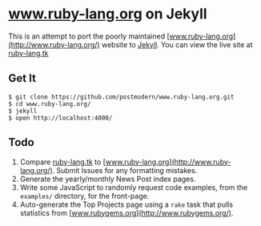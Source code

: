 # www.ruby-lang.org on Jekyll

This is an attempt to port the poorly maintained
[www.ruby-lang.org](http://www.ruby-lang.org/) website to
[Jekyll](http://www.jekyllrb.com/). You can view the live site at
[ruby-lang.tk](http://ruby-lang.tk/)

## Get It

    $ git clone https://github.com/postmodern/www.ruby-lang.org.git
    $ cd www.ruby-lang.org/
    $ jekyll
    $ open http://localhost:4000/

## Todo

1. Compare [ruby-lang.tk](http://ruby-lang.tk/) to
   [www.ruby-lang.org](http://www.ruby-lang.org/). Submit Issues for any
   formatting mistakes.
2. Generate the yearly/monthly News Post index pages.
3. Write some JavaScript to randomly request code examples, from the
   `examples/` directory, for the front-page.
4. Auto-generate the Top Projects page using a `rake` task that pulls
   statistics from [www.rubygems.org](http://www.rubygems.org/).

